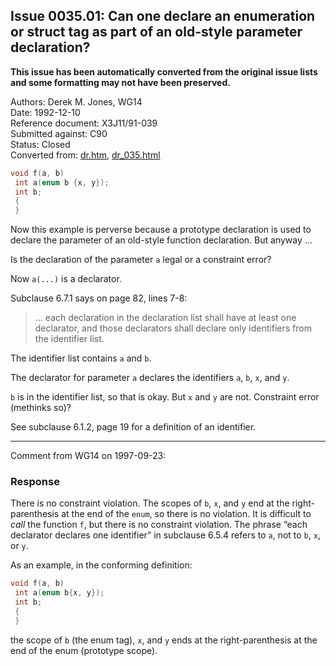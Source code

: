 ## Issue 0035.01: Can one declare an enumeration or struct tag as part of an old-style parameter declaration?

**This issue has been automatically converted from the original issue lists and some formatting may not have been preserved.**

Authors: Derek M. Jones, WG14  
Date: 1992-12-10  
Reference document: X3J11/91-039  
Submitted against: C90  
Status: Closed  
Converted from: [dr.htm](https://www.open-std.org/jtc1/sc22/wg14/www/docs/dr.htm), [dr_035.html](https://www.open-std.org/jtc1/sc22/wg14/www/docs/dr_035.html)

```c
void f(a, b)
 int a(enum b {x, y});
 int b;
 {
 }
```

Now this example is perverse because a prototype declaration is used to declare
the parameter of an old-style function declaration. But anyway ...

Is the declaration of the parameter `a` legal or a constraint error?

Now `a(...)` is a declarator.

Subclause 6.7.1 says on page 82, lines 7-8:

> ... each declaration in the declaration list shall have at least one declarator,
> and those declarators shall declare only identifiers from the identifier list.

The identifier list contains `a` and `b`.

The declarator for parameter `a` declares the identifiers `a`, `b`, `x`, and
`y`.

`b` is in the identifier list, so that is okay. But `x` and `y` are not.
Constraint error (methinks so)?

See subclause 6.1.2, page 19 for a definition of an identifier.

---

Comment from WG14 on 1997-09-23:

### Response

There is no constraint violation. The scopes of `b`, `x`, and `y` end at the
right-parenthesis at the end of the `enum`, so there is no violation. It is
difficult to *call* the function `f`, but there is no constraint violation. The
phrase “each declarator declares one identifier” in subclause 6.5.4 refers to
`a`, not to `b`, `x`, or `y`.

As an example, in the conforming definition:

```c
void f(a, b)
 int a(enum b{x, y});
 int b;
 {
 }
```

the scope of `b` (the enum tag), `x`, and `y` ends at the right-parenthesis at
the end of the enum (prototype scope).
